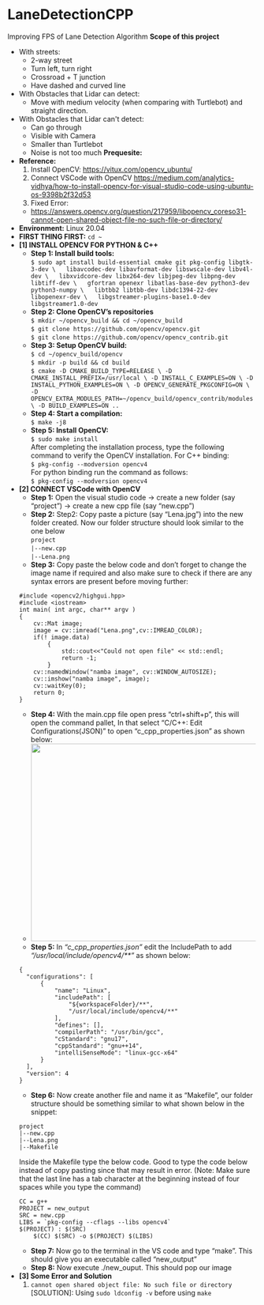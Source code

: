 # LaneDetectionCPP
Improving FPS of Lane Detection Algorithm
**Scope of this project**
 - With streets:
    - 2-way street
    - Turn left, turn right
    - Crossroad + T junction
    - Have dashed and curved line
  - With Obstacles that Lidar can detect:
    - Move with medium velocity (when comparing with Turtlebot) and straight direction.
  - With Obstacles that Lidar can't detect:
    - Can go through
    - Visible with Camera
    - Smaller than Turtlebot
    - Noise is not too much
**Prequesite:**
- **Reference:** <br/>
  1. Install OpenCV: https://vitux.com/opencv_ubuntu/
  2. Connect VSCode with OpenCV https://medium.com/analytics-vidhya/how-to-install-opencv-for-visual-studio-code-using-ubuntu-os-9398b2f32d53
  3. Fixed Error:
    -  https://answers.opencv.org/question/217959/libopencv_coreso31-cannot-open-shared-object-file-no-such-file-or-directory/
- **Environment:** Linux 20.04
- **FIRST THING FIRST:** `cd ~`
- **[1] INSTALL OPENCV FOR PYTHON & C++**
  - **Step 1: Install build tools:** </br>
  `$ sudo apt install build-essential cmake git pkg-config libgtk-3-dev \  
  libavcodec-dev libavformat-dev libswscale-dev libv4l-dev \  
  libxvidcore-dev libx264-dev libjpeg-dev libpng-dev libtiff-dev \  
  gfortran openexr libatlas-base-dev python3-dev python3-numpy \  
  libtbb2 libtbb-dev libdc1394-22-dev libopenexr-dev \  
  libgstreamer-plugins-base1.0-dev libgstreamer1.0-dev` 
  - **Step 2: Clone OpenCV’s repositories** <br/>
  `$ mkdir ~/opencv_build && cd ~/opencv_build` <br/> 
  `$ git clone https://github.com/opencv/opencv.git` <br />
  `$ git clone https://github.com/opencv/opencv_contrib.git` 
  - **Step 3: Setup OpenCV build:** <br />
  `$ cd ~/opencv_build/opencv` <br /> 
  `$ mkdir -p build && cd build` <br />
  `$ cmake -D CMAKE_BUILD_TYPE=RELEASE \
  -D CMAKE_INSTALL_PREFIX=/usr/local \
  -D INSTALL_C_EXAMPLES=ON \
  -D INSTALL_PYTHON_EXAMPLES=ON \
  -D OPENCV_GENERATE_PKGCONFIG=ON \
  -D OPENCV_EXTRA_MODULES_PATH=~/opencv_build/opencv_contrib/modules \
  -D BUILD_EXAMPLES=ON ..`
  - **Step 4: Start a compilation:** <br/>
  `$ make -j8`
  - **Step 5:  Install OpenCV:** <br/>
  `$ sudo make install` <br/>
  After completing the installation process, type the following command to verify the OpenCV installation. For C++ binding: </br>
  `$ pkg-config --modversion opencv4` <br/>
  For python binding run the command as follows: <br/>
  `$ pkg-config --modversion opencv4` <br/>
- **[2] CONNECT VSCode with OpenCV**
  - **Step 1:** Open the visual studio code -> create a new folder (say “project”) -> create a new cpp file (say “new.cpp”) 
  - **Step 2:** Step2: Copy paste a picture (say “Lena.jpg”) into the new folder created.  Now our folder structure should look similar to the one below <br/>
  `project` <br/>
  `|--new.cpp` <br/>
  `|--Lena.png`
  - **Step 3:** Copy paste the below code and don’t forget to change the image name if required and also make sure to check if there are any syntax errors are present before moving further:
  ```
  #include <opencv2/highgui.hpp>
  #include <iostream>
  int main( int argc, char** argv )
  {
      cv::Mat image;
      image = cv::imread("Lena.png",cv::IMREAD_COLOR);
      if(! image.data)
          {
              std::cout<<"Could not open file" << std::endl;
              return -1;
          }
      cv::namedWindow("namba image", cv::WINDOW_AUTOSIZE);
      cv::imshow("namba image", image);
      cv::waitKey(0);
      return 0;
  }
  ```
  - **Step 4:** With the main.cpp file open press “ctrl+shift+p”, this will open the command pallet, In that select “C/C++: Edit     Configurations(JSON)” to open “c_cpp_properties.json” as shown below:
  - <img src="https://user-images.githubusercontent.com/69042380/151328012-ce0d4b10-fbe5-4eb9-b388-10ed120082bd.png" width="600" height="400" />
  - **Step 5:** In _“c_cpp_properties.json”_ edit the IncludePath to add _“/usr/local/include/opencv4/**”_ as shown below:
  ```
  {
    "configurations": [
        {
            "name": "Linux",
            "includePath": [
                "${workspaceFolder}/**",
                "/usr/local/include/opencv4/**"
            ],
            "defines": [],
            "compilerPath": "/usr/bin/gcc",
            "cStandard": "gnu17",
            "cppStandard": "gnu++14",
            "intelliSenseMode": "linux-gcc-x64"
        }
    ],
    "version": 4
  }  
  ```
  - **Step 6:** Now create another file and name it as “Makefile”, our folder structure should be something similar to what shown     below in the snippet:
  ```
  project
  |--new.cpp
  |--Lena.png
  |--Makefile
  ```
  Inside the Makefile type the below code. Good to type the code below instead of copy pasting since that may result in error.
  (Note: Make sure that the last line has a tab character at the beginning instead of four spaces while you type the command)
  ```
  CC = g++
  PROJECT = new_output
  SRC = new.cpp
  LIBS = `pkg-config --cflags --libs opencv4`
  $(PROJECT) : $(SRC)
      $(CC) $(SRC) -o $(PROJECT) $(LIBS)
  ```
  - **Step 7:** Now go to the terminal in the VS code and type “make”. This should give you an executable called “new_output”
  - **Step 8:** Now execute ./new_ouput. This should pop our image
- **[3] Some Error and Solution**
  1. `cannot open shared object file: No such file or directory` <br/>
  [SOLUTION]: Using `sudo ldconfig -v` before using `make`
